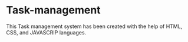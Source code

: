 # Task-management
This Task management system has been created with the help of HTML, CSS, and  JAVASCRIP languages.
